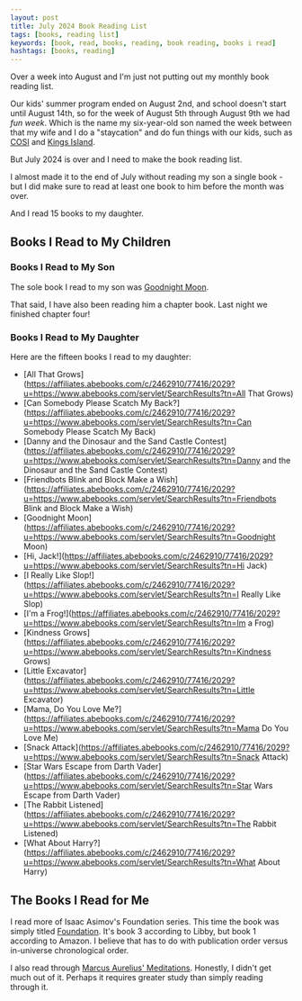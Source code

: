 ```yaml
---
layout: post
title: July 2024 Book Reading List
tags: [books, reading list]
keywords: [book, read, books, reading, book reading, books i read]
hashtags: [books, reading]
---
```


Over a week into August and I'm just not putting out my monthly book reading list.

Our kids' summer program ended on August 2nd, and school doesn't start until August 14th, so for the week of August 5th through August 9th we had *fun week*. Which is the name my six-year-old son named the week between that my wife and I do a "staycation" and do fun things with our kids, such as [COSI](https://cosi.org/) and [Kings Island](https://www.visitkingsisland.com/).

But July 2024 is over and I need to make the book reading list.

I almost made it to the end of July without reading my son a single book - but I did make sure to read at least one book to him before the month was over.

And I read 15 books to my daughter.


## Books I Read to My Children

### Books I Read to My Son

The sole book I read to my son was [Goodnight Moon](https://www.amazon.com/Goodnight-Moon-Margaret-Wise-Brown/dp/0060775858/?tag=hendrixjoseph-20).

That said, I have also been reading him a chapter book. Last night we finished chapter four!

### Books I Read to My Daughter

Here are the fifteen books I read to my daughter:

* [All That Grows](https://affiliates.abebooks.com/c/2462910/77416/2029?u=https://www.abebooks.com/servlet/SearchResults?tn=All That Grows)
* [Can Somebody Please Scatch My Back?](https://affiliates.abebooks.com/c/2462910/77416/2029?u=https://www.abebooks.com/servlet/SearchResults?tn=Can Somebody Please Scatch My Back)
* [Danny and the Dinosaur and the Sand Castle Contest](https://affiliates.abebooks.com/c/2462910/77416/2029?u=https://www.abebooks.com/servlet/SearchResults?tn=Danny and the Dinosaur and the Sand Castle Contest)
* [Friendbots Blink and Block Make a Wish](https://affiliates.abebooks.com/c/2462910/77416/2029?u=https://www.abebooks.com/servlet/SearchResults?tn=Friendbots Blink and Block Make a Wish)
* [Goodnight Moon](https://affiliates.abebooks.com/c/2462910/77416/2029?u=https://www.abebooks.com/servlet/SearchResults?tn=Goodnight Moon)
* [Hi, Jack!](https://affiliates.abebooks.com/c/2462910/77416/2029?u=https://www.abebooks.com/servlet/SearchResults?tn=Hi Jack)
* [I Really Like Slop!](https://affiliates.abebooks.com/c/2462910/77416/2029?u=https://www.abebooks.com/servlet/SearchResults?tn=I Really Like Slop)
* [I'm a Frog!](https://affiliates.abebooks.com/c/2462910/77416/2029?u=https://www.abebooks.com/servlet/SearchResults?tn=Im a Frog)
* [Kindness Grows](https://affiliates.abebooks.com/c/2462910/77416/2029?u=https://www.abebooks.com/servlet/SearchResults?tn=Kindness Grows)
* [Little Excavator](https://affiliates.abebooks.com/c/2462910/77416/2029?u=https://www.abebooks.com/servlet/SearchResults?tn=Little Excavator)
* [Mama, Do You Love Me?](https://affiliates.abebooks.com/c/2462910/77416/2029?u=https://www.abebooks.com/servlet/SearchResults?tn=Mama Do You Love Me)
* [Snack Attack](https://affiliates.abebooks.com/c/2462910/77416/2029?u=https://www.abebooks.com/servlet/SearchResults?tn=Snack Attack)
* [Star Wars Escape from Darth Vader](https://affiliates.abebooks.com/c/2462910/77416/2029?u=https://www.abebooks.com/servlet/SearchResults?tn=Star Wars Escape from Darth Vader)
* [The Rabbit Listened](https://affiliates.abebooks.com/c/2462910/77416/2029?u=https://www.abebooks.com/servlet/SearchResults?tn=The Rabbit Listened)
* [What About Harry?](https://affiliates.abebooks.com/c/2462910/77416/2029?u=https://www.abebooks.com/servlet/SearchResults?tn=What About Harry)

## The Books I Read for Me

I read more of Isaac Asimov's Foundation series. This time the book was simply titled [Foundation](https://www.amazon.com/Foundation-Isaac-Asimov/dp/0553293354/?tag=hendrixjoseph-20). It's book 3 according to Libby, but book 1 according to Amazon. I believe that has to do with publication order versus in-universe chronological order.

I also read through [Marcus Aurelius' Meditations](https://www.amazon.com/s?k=meditations+marcus+aurelius&i=digital-text). Honestly, I didn't get much out of it. Perhaps it requires greater study than simply reading through it.
